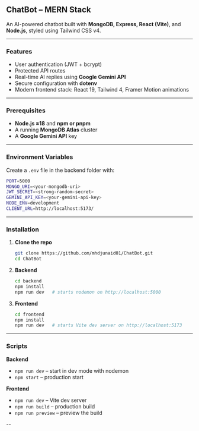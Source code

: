 ## ChatBot – MERN Stack

An AI-powered chatbot built with **MongoDB, Express, React (Vite)**, and **Node.js**, styled using Tailwind CSS v4.

---

###  Features

* User authentication (JWT + bcrypt)
* Protected API routes
* Real-time AI replies using **Google Gemini API**
* Secure configuration with **dotenv**
* Modern frontend stack: React 19, Tailwind 4, Framer Motion animations

---

###  Prerequisites

* **Node.js ≥18** and **npm or pnpm**
* A running **MongoDB Atlas** cluster
* A **Google Gemini API** key

---

###  Environment Variables

Create a `.env` file in the backend folder with:

```bash
PORT=5000
MONGO_URI=<your-mongodb-uri>
JWT_SECRET=<strong-random-secret>
GEMINI_API_KEY=<your-gemini-api-key>
NODE_ENV=development
CLIENT_URL=http://localhost:5173/
```

---

###  Installation

1. **Clone the repo**

   ```bash
   git clone https://github.com/mhdjunaid01/ChatBot.git
   cd ChatBot
   ```

2. **Backend**

   ```bash
   cd backend
   npm install
   npm run dev   # starts nodemon on http://localhost:5000
   ```

3. **Frontend**

   ```bash
   cd frontend
   npm install
   npm run dev   # starts Vite dev server on http://localhost:5173
   ```

---

###  Scripts

**Backend**

* `npm run dev` – start in dev mode with nodemon
* `npm start` – production start

**Frontend**

* `npm run dev` – Vite dev server
* `npm run build` – production build
* `npm run preview` – preview the build

--
